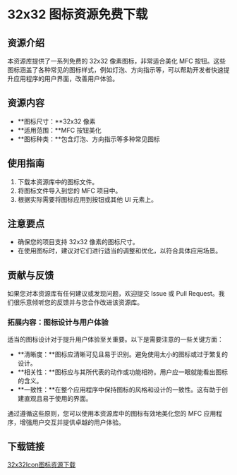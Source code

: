 # 32x32 图标资源免费下载

## 资源介绍

本资源库提供了一系列免费的 32x32 像素图标，非常适合美化 MFC 按钮。这些图标涵盖了各种常见的图标样式，例如灯泡、方向指示等，可以帮助开发者快速提升应用程序的用户界面，改善用户体验。

## 资源内容

- **图标尺寸：**32x32 像素
- **适用范围：**MFC 按钮美化
- **图标种类：**包含灯泡、方向指示等多种常见图标

## 使用指南

1. 下载本资源库中的图标文件。
2. 将图标文件导入到您的 MFC 项目中。
3. 根据实际需要将图标应用到按钮或其他 UI 元素上。

## 注意要点

- 确保您的项目支持 32x32 像素的图标尺寸。
- 在使用图标时，建议对它们进行适当的调整和优化，以符合具体应用场景。

## 贡献与反馈

如果您对本资源库有任何建议或发现问题，欢迎提交 Issue 或 Pull Request。我们很乐意倾听您的反馈并与您合作改进该资源库。

### 拓展内容：图标设计与用户体验

适当的图标设计对于提升用户体验至关重要。以下是需要注意的一些关键方面：

- **清晰度：**图标应清晰可见且易于识别。避免使用太小的图标或过于繁复的设计。
- **相关性：**图标应与其所代表的动作或功能相符。用户应一眼就能看出图标的含义。
- **一致性：**在整个应用程序中保持图标的风格和设计的一致性。这有助于创建直观且易于使用的界面。

通过遵循这些原则，您可以使用本资源库中的图标有效地美化您的 MFC 应用程序，增强用户交互并提供卓越的用户体验。

## 下载链接

[32x32Icon图标资源下载](https://pan.quark.cn/s/088795480d33)